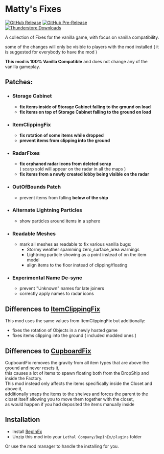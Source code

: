 Matty's Fixes
============
[![GitHub Release](https://img.shields.io/github/v/release/mattymatty97/LTC_MattyFixes?display_name=release&logo=github&logoColor=white)](https://github.com/mattymatty97/LTC_MattyFixes/releases/latest)
[![GitHub Pre-Release](https://img.shields.io/github/v/release/mattymatty97/LTC_MattyFixes?include_prereleases&display_name=release&logo=github&logoColor=white&label=preview)](https://github.com/mattymatty97/LTC_MattyFixes/releases)  
[![Thunderstore Downloads](https://img.shields.io/thunderstore/dt/mattymatty/Matty_Fixes?style=flat&logo=thunderstore&logoColor=white&label=thunderstore)](https://thunderstore.io/c/lethal-company/p/mattymatty/Matty_Fixes/)


A collection of Fixes for the vanilla game, with focus on vanilla compatibility.

some of the changes will only be visible to players with the mod installed ( it is suggested for everybody to have the mod )

**This mod is 100% Vanilla Compatible** and does not change any of the vanilla gameplay.

Patches:
--------
- ### Storage Cabinet
  - **fix items inside of Storage Cabinet falling to the ground on load**
  - **fix items on top of Storage Cabinet falling to the ground on load**
- ### ItemClippingFix
  - **fix rotation of some items while dropped**
  - **prevent items from clipping into the ground**
- ### RadarFixes
  - **fix orphaned radar icons from deleted scrap**  
  ( scarp sold will appear on the radar in all the maps )
  - **fix items from a newly created lobby being visible on the radar**
- ### OutOfBounds Patch
  - prevent items from falling **below of the ship**
- ### Alternate Lightning Particles
  - show particles around items in a sphere
- ### Readable Meshes
  - mark all meshes as readable to fix various vanilla bugs:
    - Stormy weather spamming zero_surface_area warnings
    - Lightning particle showing as a point instead of on the item model
    - align items to the floor instead of clipping/floating
- ### **Experimental** Name De-sync
  - prevent "Unknown" names for late joiners
  - correctly apply names to radar icons

Differences to [ItemClippingFix](https://thunderstore.io/c/lethal-company/p/ViViKo/ItemClippingFix/)
------------------------
This mod uses the same values from ItemClippingFix but additionally:
- fixes the rotation of Objects in a newly hosted game  
- fixes items clipping into the ground ( included modded ones )

Differences to [CupboardFix](https://thunderstore.io/c/lethal-company/p/Rocksnotch/CupboardFix/)
------------------------
CupboardFix removes the gravity from all item types that are above the ground and never resets it,  
this causes a lot of items to spawn floating both from the DropShip and inside the Factory.  
This mod instead only affects the items specifically inside the Closet and above it,  
additionally snaps the items to the shelves and forces the parent to the closet itself allowing you to move them together with the closet,  
as would happen if you had deposited the items manually inside 

Installation
------------

- Install [BepInEx](https://thunderstore.io/c/lethal-company/p/BepInEx/BepInExPack/)
- Unzip this mod into your `Lethal Company/BepInEx/plugins` folder

Or use the mod manager to handle the installing for you.

